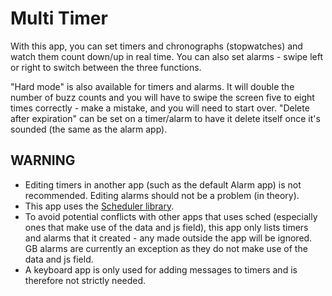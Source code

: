 # Multi Timer
With this app, you can set timers and chronographs (stopwatches) and watch them count down/up in real time. You can also set alarms - swipe left or right to switch between the three functions.

"Hard mode" is also available for timers and alarms. It will double the number of buzz counts and you will have to swipe the screen five to eight times correctly - make a mistake, and you will need to start over.
"Delete after expiration" can be set on a timer/alarm to have it delete itself once it's sounded (the same as the alarm app).

## WARNING
* Editing timers in another app (such as the default Alarm app) is not recommended. Editing alarms should not be a problem (in theory).
* This app uses the [Scheduler library](https://banglejs.com/apps/?id=sched).
* To avoid potential conflicts with other apps that uses sched (especially ones that make use of the data and js field), this app only lists timers and alarms that it created - any made outside the app will be ignored. GB alarms are currently an exception as they do not make use of the data and js field.
* A keyboard app is only used for adding messages to timers and is therefore not strictly needed.
